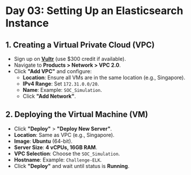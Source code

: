 # Day 03: Setting Up an Elasticsearch Instance

## 1. Creating a Virtual Private Cloud (VPC)

- Sign up on **[Vultr](https://www.vultr.com/)** (use $300 credit if available).
- Navigate to **Products > Network > VPC 2.0**.
- Click **"Add VPC"** and configure:
    - **Location**: Ensure all VMs are in the same location (e.g., Singapore).
    - **IPv4 Range**: Set `172.31.0.0/20`.
    - **Name**: Example: `SOC_Simulation`.
    - Click **"Add Network"**.

## 2. Deploying the Virtual Machine (VM)

- Click **"Deploy"** > **"Deploy New Server"**.
- **Location**: Same as VPC (e.g., Singapore).
- **Image**: **Ubuntu** (64-bit).
- **Server Size**: **4 vCPUs, 16GB RAM**.
- **VPC Selection**: Choose the `SOC_Simulation`.
- **Hostname**: Example: `Challenge-ELK`.
- Click **"Deploy"** and wait until status is **Running**.

